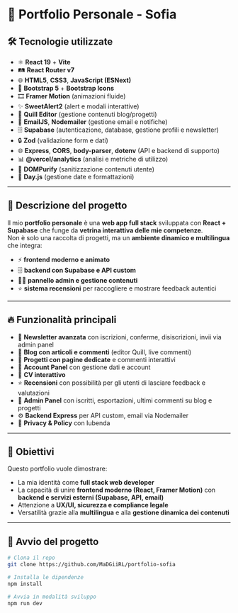 # 🌟 Portfolio Personale - Sofia

## 🛠 Tecnologie utilizzate

- ⚛️ **React 19** + **Vite**
- 🛤 **React Router v7**
- 🌐 **HTML5**, **CSS3**, **JavaScript (ESNext)**
- 🎨 **Bootstrap 5** + **Bootstrap Icons**
- 🎞 **Framer Motion** (animazioni fluide)
- ✨ **SweetAlert2** (alert e modali interattive)
- 📝 **Quill Editor** (gestione contenuti blog/progetti)
- 📧 **EmailJS**,  **Nodemailer** (gestione email e notifiche)
- 🗄 **Supabase** (autenticazione, database, gestione profili e newsletter)
- 🔒 **Zod** (validazione form e dati)
- 🌐 **Express**, **CORS**, **body-parser**, **dotenv** (API e backend di supporto)
- 📊 **@vercel/analytics** (analisi e metriche di utilizzo)
- 🧼 **DOMPurify** (sanitizzazione contenuti utente)
- 📅 **Day.js** (gestione date e formattazioni)

---

## 📖 Descrizione del progetto

Il mio **portfolio personale** è una **web app full stack** sviluppata con **React + Supabase** che funge da **vetrina interattiva delle mie competenze**.  
Non è solo una raccolta di progetti, ma un **ambiente dinamico e multilingua** che integra:

- ⚡ **frontend moderno e animato**
- 🗄 **backend con Supabase e API custom**
- 🧑‍💻 **pannello admin e gestione contenuti**
- ⭐ **sistema recensioni** per raccogliere e mostrare feedback autentici

---

## 🔥 Funzionalità principali

- 📧 **Newsletter avanzata** con iscrizioni, conferme, disiscrizioni, invii via admin panel
- 📝 **Blog con articoli e commenti** (editor Quill, live commenti)
- 📂 **Progetti con pagine dedicate** e commenti interattivi
- 👤 **Account Panel** con gestione dati e account
- 📝 **CV interattivo** 
- ⭐ **Recensioni** con possibilità per gli utenti di lasciare feedback e valutazioni
- 🔐 **Admin Panel** con iscritti, esportazioni, ultimi commenti su blog e progetti
- ⚙️ **Backend Express** per API custom, email via Nodemailer
- 📜 **Privacy & Policy** con Iubenda


---

## 🎨 Obiettivi

Questo portfolio vuole dimostrare:

- La mia identità come **full stack web developer**
- La capacità di unire **frontend moderno (React, Framer Motion)** con **backend e servizi esterni (Supabase, API, email)**
- Attenzione a **UX/UI, sicurezza e compliance legale**
- Versatilità grazie alla **multilingua** e alla **gestione dinamica dei contenuti**

---

## 🚀 Avvio del progetto

```bash
# Clona il repo
git clone https://github.com/MaDGiiRL/portfolio-sofia

# Installa le dipendenze
npm install

# Avvia in modalità sviluppo
npm run dev


```
